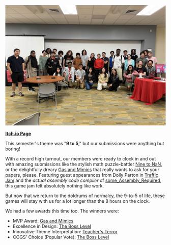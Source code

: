 <!--
  Title: 			Scarlet Game Jam Fall 2025
  Description:	Recounting how scarlet game jam went.
  Date:		    October 15th, 2025
  Image:			assets/blog-page-articles/2025/assets/sgj-fall.png
  Authors: 		Nihal Pinto
  Tags:			SGJ, event, fall
-->

![Picture](assets/blog-page-articles/2025/assets/sgj-f25-group-photo.jpg)

**[Itch.io Page](https://itch.io/jam/scarlet-game-jam-fall-2025)**

This semester's theme was "**9 to 5**," but our submissions were anything but boring!

With a record high turnout, our members were ready to clock in and out with amazing submissions like the stylish math puzzle-battler [Nine to NaN](https://utinj.itch.io/nine-to-nan), or the delightfully dreary [Gas and Mimics](https://renjiji.itch.io/gas-and-mimic) that really wants to ask for your papers, please. Featuring guest appearances from Dolly Parton in [Traffic Jam](https://skullmbones.itch.io/traffic-jam) and the *actual assembly code compiler* of [some_Assembly_Required](https://alxjay.itch.io/some-assembly-required), this game jam felt absolutely nothing like work.

But now that we return to the doldrums of normalcy, the 9-to-5 of life, these games will stay with us for a lot longer than the 8 hours on the clock.

We had a few awards this time too. The winners were:
- MVP Award: [Gas and Mimics](https://renjiji.itch.io/gas-and-mimic)
- Excellence in Design: [The Boss Level](https://wowus03.itch.io/the-boss-level)
- Innovative Theme Interpretation: [Teacher's Terror](https://urvigpatel.itch.io/teachers-terror)
- COGS' Choice (Popular Vote): [The Boss Level](https://wowus03.itch.io/the-boss-level)
